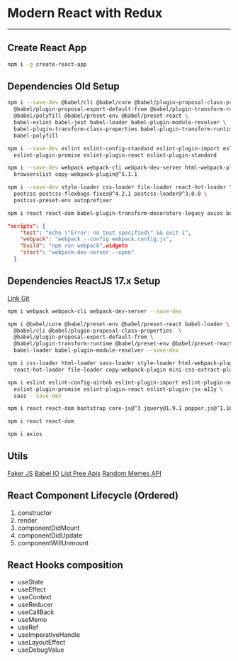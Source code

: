 # Modern React with Redux

---

## Create React App

```bash
npm i -g create-react-app
```

## Dependencies Old Setup


```bash
npm i --save-dev @babel/cli @babel/core @babel/plugin-proposal-class-properties \
  @babel/plugin-proposal-export-default-from @babel/plugin-transform-runtime \
  @babel/polyfill @babel/preset-env @babel/preset-react \
  babel-eslint babel-jest babel-loader babel-plugin-module-resolver \
  babel-plugin-transform-class-properties babel-plugin-transform-runtime \
  babel-polyfill

npm i --save-dev eslint eslint-config-standard eslint-plugin-import eslint-plugin-node \
  eslint-plugin-promise eslint-plugin-react eslint-plugin-standard

npm i --save-dev webpack webpack-cli webpack-dev-server html-webpack-plugin postcss-flexbugs-fixes \
  browserslist copy-webpack-plugin@^5.1.1

npm i --save-dev style-loader css-loader file-loader react-hot-loader \
  postcss postcss-flexbugs-fixes@^4.2.1 postcss-loader@^3.0.0 \
  postcss-preset-env autoprefixer

npm i react react-dom babel-plugin-transform-decorators-legacy axios bootstrap
```

```json
"scripts": {
    "test": "echo \"Error: no test specified\" && exit 1",
    "webpack": "webpack --config webpack.config.js",
    "build": "npm run webpack",widgets
    "start": "webpack-dev-server --open"
  }
```


## Dependencies ReactJS 17.x Setup

[Link Git](https://github.com/abhidatta0/react17-webpack-setup/blob/master/src/app.jsx)

```bash
npm i webpack webpack-cli webpack-dev-server --save-dev

npm i @babel/core @babel/preset-env @babel/preset-react babel-loader \
  @babel/cli @babel/plugin-proposal-class-properties  \
  @babel/plugin-proposal-export-default-from \
  @babel/plugin-transform-runtime @babel/preset-env @babel/preset-react \
  babel-loader babel-plugin-module-resolver --save-dev

npm i css-loader html-loader sass-loader style-loader html-webpack-plugin \
  react-hot-loader file-loader copy-webpack-plugin mini-css-extract-plugin --save-dev

npm i eslint eslint-config-airbnb eslint-plugin-import eslint-plugin-node \
  eslint-plugin-promise eslint-plugin-react eslint-plugin-jsx-a11y \
  sass --save-dev

npm i react react-dom bootstrap core-js@^3 jquery@1.9.1 popper.js@^1.16.1 

npm i react react-dom

npm i axios
```


## Utils

[Faker JS](https://github.com/marak/Faker.js/)
[Babel IO](https://babeljs.io)
[List Free Apis](https://mixedanalytics.com/blog/list-actually-free-open-no-auth-needed-apis/)
[Random Memes API](https://api.imgflip.com/get_memes)

## React Component Lifecycle (Ordered)

1. constructor
2. render
3. componentDidMount
4. componentDidUpdate
5. componentWillUnmount

## React Hooks composition

* useState
* useEffect
* useContext
* useReducer
* useCallBack
* useMemo
* useRef
* useImperativeHandle
* useLayoutEffect
* useDebugValue